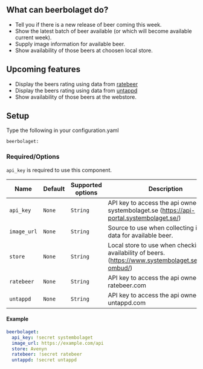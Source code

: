 ## What can beerbolaget do?
* Tell you if there is a new release of beer coming this week.
* Show the latest batch of beer available (or which will become available current week).
* Supply image information for available beer.
* Show availability of those beers at choosen local store.

## Upcoming features
* Display the beers rating using data from [ratebeer](https://www.ratebeer.com/)
* Display the beers rating using data from [untappd](http://untappd.com/)
* Show availability of those beers at the webstore.

## Setup
Type the following in your configuration.yaml

`beerbolaget:`

### Required/Options
`api_key` is required to use this component.

|Name            |Default       |Supported options                                 |Description                                                                                                                                                                                                                                                                                                                                    |
| -------------- | ------------ | ------------------------------------------------ | --------------------------------------------------------------------------------------------------------------------------------------------------------------------------------------------------------------------------------------------------------------------------------------------------------------------------------------------- |
|`api_key`       |`None`        |`String`                                          |API key to access the api owned by systembolaget.se (https://api-portal.systembolaget.se/)
|`image_url`     |`None`        |`String`                                          |Source to use when collecting image data for available beer.
|`store`         |`None`        |`String`                                          |Local store to use when checking availability of beers. (https://www.systembolaget.se/butiker-ombud/)
|`ratebeer`      |`None`        |`String`                                          |API key to access the api owned by ratebeer.com
|`untappd`       |`None`        |`String`                                          |API key to access the api owned by untappd.com
#### Example
  ```yaml
  beerbolaget:
    api_key: !secret systembolaget
    image_url: https://example.com/api
    store: Avenyn
    ratebeer: !secret ratebeer
    untappd: !secret untappd
  ```
